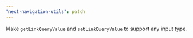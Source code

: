 ```yaml
---
"next-navigation-utils": patch
---
```


Make `getLinkQueryValue` and `setLinkQueryValue` to support any input type.

